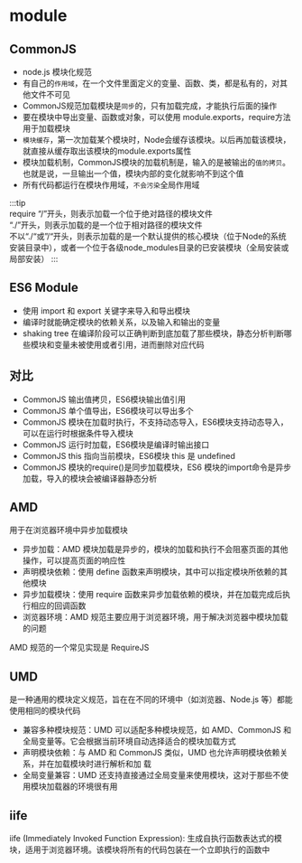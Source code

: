 # module

## CommonJS
* node.js 模块化规范
* 有自己的`作用域`，在一个文件里面定义的变量、函数、类，都是私有的，对其他文件不可见
* CommonJS规范加载模块是`同步`的，只有加载完成，才能执行后面的操作
* 要在模块中导出变量、函数或对象，可以使用 module.exports，require方法用于加载模块
* `模块缓存`，第一次加载某个模块时，Node会缓存该模块。以后再加载该模块，就直接从缓存取出该模块的module.exports属性
* 模块加载机制，CommonJS模块的加载机制是，输入的是被输出的`值的拷贝`。也就是说，一旦输出一个值，模块内部的变化就影响不到这个值
* 所有代码都运行在模块作用域，`不会污染`全局作用域

:::tip  
require “/”开头，则表示加载一个位于绝对路径的模块文件  
“./”开头，则表示加载的是一个位于相对路径的模块文件  
不以“./“或”/“开头，则表示加载的是一个默认提供的核心模块（位于Node的系统安装目录中），或者一个位于各级node_modules目录的已安装模块（全局安装或局部安装）
:::

## ES6 Module

* 使用 import 和 export 关键字来导入和导出模块
* 编译时就能确定模块的依赖关系，以及输入和输出的变量
* shaking tree 在编译阶段可以正确判断到底加载了那些模块，静态分析判断哪些模块和变量未被使用或者引用，进而删除对应代码

## 对比
* CommonJS 输出值拷贝，ES6模块输出值引用
* CommonJS 单个值导出，ES6模块可以导出多个
* CommonJS 模块在加载时执行，不支持动态导入，ES6模块支持动态导入，可以在运行时根据条件导入模块
* CommonJS 运行时加载，ES6模块是编译时输出接口
* CommonJS this 指向当前模块，ES6模块 this 是 undefined
* CommonJS 模块的require()是同步加载模块，ES6 模块的import命令是异步加载，导入的模块会被编译器静态分析

## AMD
用于在浏览器环境中异步加载模块
* 异步加载：AMD 模块加载是异步的，模块的加载和执行不会阻塞页面的其他操作，可以提高页面的响应性
* 声明模块依赖：使用 define 函数来声明模块，其中可以指定模块所依赖的其他模块
* 异步加载模块：使用 require 函数来异步加载依赖的模块，并在加载完成后执行相应的回调函数
* 浏览器环境：AMD 规范主要应用于浏览器环境，用于解决浏览器中模块加载的问题

AMD 规范的一个常见实现是 RequireJS

## UMD
是一种通用的模块定义规范，旨在在不同的环境中（如浏览器、Node.js 等）都能使用相同的模块代码
* 兼容多种模块规范：UMD 可以适配多种模块规范，如 AMD、CommonJS 和全局变量等。它会根据当前环境自动选择适合的模块加载方式
* 声明模块依赖：与 AMD 和 CommonJS 类似，UMD 也允许声明模块依赖关系，并在加载模块时进行解析和加 载
* 全局变量兼容：UMD 还支持直接通过全局变量来使用模块，这对于那些不使用模块加载器的环境很有用


## iife 
iife (Immediately Invoked Function Expression): 生成自执行函数表达式的模块，适用于浏览器环境。该模块将所有的代码包装在一个立即执行的函数中